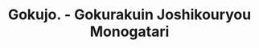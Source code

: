 --- 
title: "Gokujo. - Gokurakuin Joshikouryou Monogatari"
publishdate: "2019-9-2T16:48:46+02:00"
src: "https://365manga.net/manga/gokujo-gokurakuin-joshikouryou-monogatari"
image: "https://data.365manga.net/images/thumbnails/2058-gokujo-gokurakuin-joshikouryou-monogatari.jpg"
description: "A story about the humorous misadventures of Akabane Aya, an arrogant high-school girl who's constantly trying to outdo her classmates in everything (especially sex appeal), only to make a fool of herself in the process. Since the story takes place in an all-girls school, expect lots of girls fanservice innuendos without much seriousness."
---